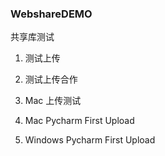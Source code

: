 ### WebshareDEMO
共享库测试
1. 测试上传

2. 测试上传合作  

3. Mac 上传测试  

4. Mac Pycharm First Upload 

5. Windows Pycharm First Upload 


